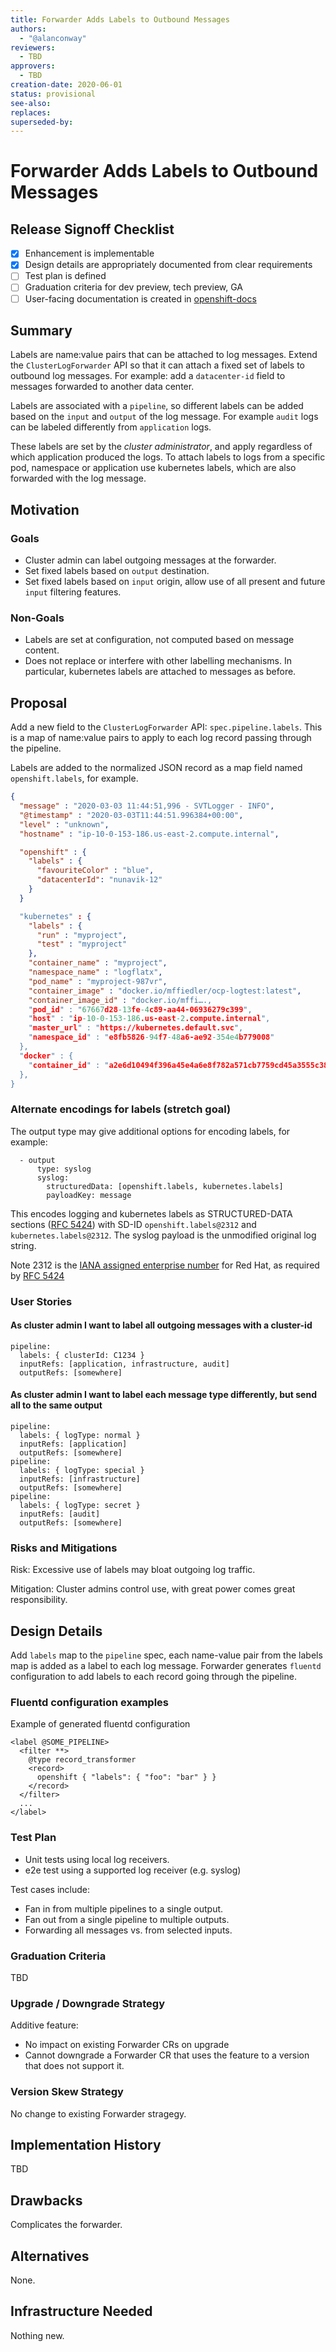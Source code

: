 ```yaml
---
title: Forwarder Adds Labels to Outbound Messages
authors:
  - "@alanconway"
reviewers:
  - TBD
approvers:
  - TBD
creation-date: 2020-06-01
status: provisional
see-also:
replaces:
superseded-by:
---
```


# Forwarder Adds Labels to Outbound Messages

## Release Signoff Checklist

- [X] Enhancement is implementable
- [X] Design details are appropriately documented from clear requirements
- [ ] Test plan is defined
- [ ] Graduation criteria for dev preview, tech preview, GA
- [ ] User-facing documentation is created in [openshift-docs](https://github.com/openshift/openshift-docs/)

## Summary

Labels are name:value pairs that can be attached to log messages.  Extend the
`ClusterLogForwarder` API so that it can attach a fixed set of labels to
outbound log messages.  For example: add a `datacenter-id` field to messages
forwarded to another data center.

Labels are associated with a `pipeline`, so different labels can be added based
on the `input` and `output` of the log message.  For example `audit` logs can be
labeled differently from `application` logs.

These labels are set by the _cluster administrator_, and apply regardless of
which application produced the logs.  To attach labels to logs from a specific
pod, namespace or application use kubernetes labels, which are also forwarded
with the log message.

## Motivation

### Goals

* Cluster admin can label outgoing messages at the forwarder.
* Set fixed labels based on `output` destination.
* Set fixed labels based on `input` origin, allow use of all present and future `input` filtering features.

### Non-Goals

* Labels are set at configuration, not computed based on message content.
* Does not replace or interfere with other labelling mechanisms. In particular, kubernetes labels are attached to messages as before.

## Proposal

Add a new field to the `ClusterLogForwarder` API: `spec.pipeline.labels`.
This is a map of name:value pairs to apply to each log record passing through the pipeline.

Labels are added to the normalized JSON record as a map field named `openshift.labels`, for example.

```json
{
  "message" : "2020-03-03 11:44:51,996 - SVTLogger - INFO",
  "@timestamp" : "2020-03-03T11:44:51.996384+00:00",
  "level" : "unknown",
  "hostname" : "ip-10-0-153-186.us-east-2.compute.internal",

  "openshift" : {
    "labels" : {
      "favouriteColor" : "blue",
      "datacenterId": "nunavik-12"
    }
  }

  "kubernetes" : {
    "labels" : {
      "run" : "myproject",
      "test" : "myproject"
    },
    "container_name" : "myproject",
    "namespace_name" : "logflatx",
    "pod_name" : "myproject-987vr",
    "container_image" : "docker.io/mffiedler/ocp-logtest:latest",
    "container_image_id" : "docker.io/mffi….,
    "pod_id" : "67667d28-13fe-4c89-aa44-06936279c399",
    "host" : "ip-10-0-153-186.us-east-2.compute.internal",
    "master_url" : "https://kubernetes.default.svc",
    "namespace_id" : "e8fb5826-94f7-48a6-ae92-354e4b779008"
  },
  "docker" : {
    "container_id" : "a2e6d10494f396a45e4a6e8f782a571cb7759cd45a3555c386976a1a9c62cf7c"
  },
}
```

### Alternate encodings for labels (stretch goal)

The output type may give additional options for encoding labels, for example:

```text
  - output
      type: syslog
      syslog:
        structuredData: [openshift.labels, kubernetes.labels]
        payloadKey: message
 ```

This encodes logging and kubernetes labels as STRUCTURED-DATA sections ([RFC 5424](https://tools.ietf.org/html/rfc5424#section-6.3)) with SD-ID `openshift.labels@2312` and `kubernetes.labels@2312`. The syslog payload is the unmodified original log string.

Note 2312 is the [IANA assigned enterprise number](https://www.iana.org/assignments/enterprise-numbers/enterprise-numbers) for Red Hat,
as required by [RFC 5424](https://tools.ietf.org/html/rfc5424#section-6.3.2)

### User Stories

#### As cluster admin I want to label all outgoing messages with a cluster-id

```text
pipeline:
  labels: { clusterId: C1234 }
  inputRefs: [application, infrastructure, audit]
  outputRefs: [somewhere]
```

#### As cluster admin I want to label each message type differently, but send all to the same output

```text
pipeline:
  labels: { logType: normal }
  inputRefs: [application]
  outputRefs: [somewhere]
pipeline:
  labels: { logType: special }
  inputRefs: [infrastructure]
  outputRefs: [somewhere]
pipeline:
  labels: { logType: secret }
  inputRefs: [audit]
  outputRefs: [somewhere]
```

### Risks and Mitigations

Risk: Excessive use of labels may bloat outgoing log traffic.

Mitigation: Cluster admins control use, with great power comes great responsibility.

## Design Details

Add `labels` map to the `pipeline` spec, each name-value pair from the labels
map is added as a label to each log message. Forwarder generates `fluentd`
configuration to add labels to each record going through the pipeline.

### Fluentd configuration examples

Example of generated fluentd configuration
```text
<label @SOME_PIPELINE>
  <filter **>
    @type record_transformer
    <record>
      openshift { "labels": { "foo": "bar" } }
    </record>
  </filter>
  ...
</label>
```

### Test Plan

- Unit tests using local log receivers.
- e2e test using a supported log receiver (e.g. syslog)

Test cases include:
- Fan in from multiple pipelines to a single output.
- Fan out from a single pipeline to multiple outputs.
- Forwarding all messages vs. from selected inputs.

### Graduation Criteria

TBD

### Upgrade / Downgrade Strategy

Additive feature:
- No impact on existing Forwarder CRs on upgrade
- Cannot downgrade a Forwarder CR that uses the feature to a version that does not support it.

### Version Skew Strategy

No change to existing Forwarder stragegy.

## Implementation History

TBD

## Drawbacks

Complicates the forwarder.

## Alternatives

None.

## Infrastructure Needed

Nothing new.
